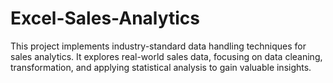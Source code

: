 # Excel-Sales-Analytics
This project implements industry-standard data handling techniques for sales analytics. It explores real-world sales data, focusing on data cleaning, transformation, and applying statistical analysis to gain valuable insights.
